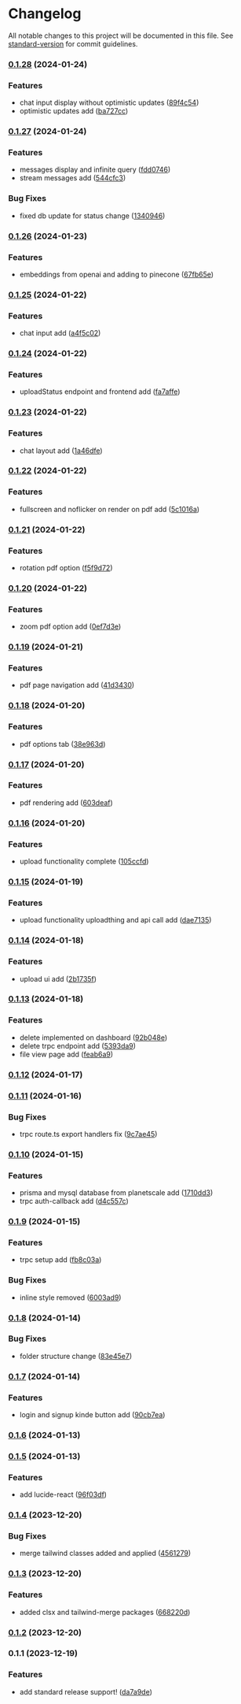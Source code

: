 # Changelog

All notable changes to this project will be documented in this file. See [standard-version](https://github.com/conventional-changelog/standard-version) for commit guidelines.

### [0.1.28](https://github.com/Laryd/pdf_singer/compare/v0.1.27...v0.1.28) (2024-01-24)


### Features

* chat input display without optimistic updates ([89f4c54](https://github.com/Laryd/pdf_singer/commit/89f4c54c7afda106e3c1c5bf14cc56315ce1dcee))
* optimistic updates add ([ba727cc](https://github.com/Laryd/pdf_singer/commit/ba727cc633fd3a11e8e58b459e204b9e41b29155))

### [0.1.27](https://github.com/Laryd/pdf_singer/compare/v0.1.26...v0.1.27) (2024-01-24)


### Features

* messages display and infinite query ([fdd0746](https://github.com/Laryd/pdf_singer/commit/fdd0746ac6027f4de4bec49a409758777714a562))
* stream messages add ([544cfc3](https://github.com/Laryd/pdf_singer/commit/544cfc3c564c99cebd2c5dbc79bced164d119b62))


### Bug Fixes

* fixed db update for status change ([1340946](https://github.com/Laryd/pdf_singer/commit/134094691dbb9d4ed5e9235f5101f1939e95ad64))

### [0.1.26](https://github.com/Laryd/pdf_singer/compare/v0.1.25...v0.1.26) (2024-01-23)


### Features

* embeddings from openai and adding to pinecone ([67fb65e](https://github.com/Laryd/pdf_singer/commit/67fb65e837dd0b4ad7100dfa1bcdf1528abaac5d))

### [0.1.25](https://github.com/Laryd/pdf_singer/compare/v0.1.24...v0.1.25) (2024-01-22)


### Features

* chat input add ([a4f5c02](https://github.com/Laryd/pdf_singer/commit/a4f5c0231b6927792d0a5106b32c10faf683875e))

### [0.1.24](https://github.com/Laryd/pdf_singer/compare/v0.1.23...v0.1.24) (2024-01-22)


### Features

* uploadStatus endpoint and frontend add ([fa7affe](https://github.com/Laryd/pdf_singer/commit/fa7affe38a44d82c250a0b824d12b0d7c2c34345))

### [0.1.23](https://github.com/Laryd/pdf_singer/compare/v0.1.22...v0.1.23) (2024-01-22)


### Features

* chat layout add ([1a46dfe](https://github.com/Laryd/pdf_singer/commit/1a46dfe6f3be39e7c9ff15af90dc989d0eba15bb))

### [0.1.22](https://github.com/Laryd/pdf_singer/compare/v0.1.21...v0.1.22) (2024-01-22)


### Features

* fullscreen and noflicker on render on pdf add ([5c1016a](https://github.com/Laryd/pdf_singer/commit/5c1016a08d6dcaf1c2b72f0c0462efc91554f7a1))

### [0.1.21](https://github.com/Laryd/pdf_singer/compare/v0.1.20...v0.1.21) (2024-01-22)


### Features

* rotation pdf option ([f5f9d72](https://github.com/Laryd/pdf_singer/commit/f5f9d728a1bcfbf85d95cdd7e2cfee0cb91f353e))

### [0.1.20](https://github.com/Laryd/pdf_singer/compare/v0.1.19...v0.1.20) (2024-01-22)


### Features

* zoom pdf option add ([0ef7d3e](https://github.com/Laryd/pdf_singer/commit/0ef7d3e08ab979844d8b0dcdd7ba67d227c254ba))

### [0.1.19](https://github.com/Laryd/pdf_singer/compare/v0.1.18...v0.1.19) (2024-01-21)


### Features

* pdf page navigation add ([41d3430](https://github.com/Laryd/pdf_singer/commit/41d34303df02113ac1aaaeeb4227225517e9cc7d))

### [0.1.18](https://github.com/Laryd/pdf_singer/compare/v0.1.17...v0.1.18) (2024-01-20)


### Features

* pdf options tab ([38e963d](https://github.com/Laryd/pdf_singer/commit/38e963d5582913667b75e7e336046bf7f2b304dc))

### [0.1.17](https://github.com/Laryd/pdf_singer/compare/v0.1.16...v0.1.17) (2024-01-20)


### Features

* pdf rendering add ([603deaf](https://github.com/Laryd/pdf_singer/commit/603deaf34f8d3483c7ac96667390b88285b7ff3f))

### [0.1.16](https://github.com/Laryd/pdf_singer/compare/v0.1.15...v0.1.16) (2024-01-20)


### Features

* upload functionality complete ([105ccfd](https://github.com/Laryd/pdf_singer/commit/105ccfde7ef635686a7e631a6bada6be889e9c84))

### [0.1.15](https://github.com/Laryd/pdf_singer/compare/v0.1.14...v0.1.15) (2024-01-19)


### Features

* upload functionality uploadthing and api call add ([dae7135](https://github.com/Laryd/pdf_singer/commit/dae7135afd13c3a0f296509e0bdc41fe93575844))

### [0.1.14](https://github.com/Laryd/pdf_singer/compare/v0.1.13...v0.1.14) (2024-01-18)


### Features

* upload ui add ([2b1735f](https://github.com/Laryd/pdf_singer/commit/2b1735f9512491374249d635468531f43632db27))

### [0.1.13](https://github.com/Laryd/pdf_singer/compare/v0.1.12...v0.1.13) (2024-01-18)


### Features

* delete implemented on dashboard ([92b048e](https://github.com/Laryd/pdf_singer/commit/92b048e3f58dcfbca2be93bd3e1d12f5237966ea))
* delete trpc endpoint add ([5393da9](https://github.com/Laryd/pdf_singer/commit/5393da9f2018e423bde7a1c9da2e214146c228fb))
* file view page add ([feab6a9](https://github.com/Laryd/pdf_singer/commit/feab6a978fe9846a826dd915603fda3afcfe120c))

### [0.1.12](https://github.com/Laryd/pdf_singer/compare/v0.1.11...v0.1.12) (2024-01-17)

### [0.1.11](https://github.com/Laryd/pdf_singer/compare/v0.1.10...v0.1.11) (2024-01-16)


### Bug Fixes

* trpc route.ts export handlers fix ([9c7ae45](https://github.com/Laryd/pdf_singer/commit/9c7ae45c175e05bbb3d0c76c33eb36a7702341a5))

### [0.1.10](https://github.com/Laryd/pdf_singer/compare/v0.1.9...v0.1.10) (2024-01-15)


### Features

* prisma and mysql database from planetscale add ([1710dd3](https://github.com/Laryd/pdf_singer/commit/1710dd367ea2a91c191865ce798d5fcce2379064))
* trpc auth-callback add ([d4c557c](https://github.com/Laryd/pdf_singer/commit/d4c557c17f0bd1c3847e7a709cbd285af4c65e43))

### [0.1.9](https://github.com/Laryd/pdf_singer/compare/v0.1.8...v0.1.9) (2024-01-15)


### Features

* trpc setup add ([fb8c03a](https://github.com/Laryd/pdf_singer/commit/fb8c03ae239b72b2be4320925d23d973870a13dd))


### Bug Fixes

* inline style removed ([6003ad9](https://github.com/Laryd/pdf_singer/commit/6003ad920a4f3e7d145fa89e67aa60772eec5d64))

### [0.1.8](https://github.com/Laryd/pdf_singer/compare/v0.1.7...v0.1.8) (2024-01-14)


### Bug Fixes

* folder structure change ([83e45e7](https://github.com/Laryd/pdf_singer/commit/83e45e7bd148c8a787b96012cd2cfc0e7d8d8cc3))

### [0.1.7](https://github.com/Laryd/pdf_singer/compare/v0.1.6...v0.1.7) (2024-01-14)


### Features

* login and signup kinde button add ([90cb7ea](https://github.com/Laryd/pdf_singer/commit/90cb7eac917bd53582255158dc9bf0252849ceb9))

### [0.1.6](https://github.com/Laryd/pdf_singer/compare/v0.1.5...v0.1.6) (2024-01-13)

### [0.1.5](https://github.com/Laryd/pdf_singer/compare/v0.1.4...v0.1.5) (2024-01-13)


### Features

* add lucide-react ([96f03df](https://github.com/Laryd/pdf_singer/commit/96f03df41afa3418be38d192e38ae7219ea06ff3))

### [0.1.4](https://github.com/Laryd/pdf_singer/compare/v0.1.3...v0.1.4) (2023-12-20)


### Bug Fixes

* merge tailwind classes added and applied ([4561279](https://github.com/Laryd/pdf_singer/commit/4561279177a0d7548d3e1d130c617ef0e8e11272))

### [0.1.3](https://github.com/Laryd/pdf_singer/compare/v0.1.2...v0.1.3) (2023-12-20)


### Features

* added clsx and tailwind-merge packages ([668220d](https://github.com/Laryd/pdf_singer/commit/668220dce42b3de7a8b2242e6c132c1f1a09c052))

### [0.1.2](https://github.com/Laryd/pdf_singer/compare/v0.1.1...v0.1.2) (2023-12-20)

### 0.1.1 (2023-12-19)


### Features

* add standard release support! ([da7a9de](https://github.com/Laryd/pdf_singer/commit/da7a9de58a7346dd15158a769c10ce38b3912ac5))
